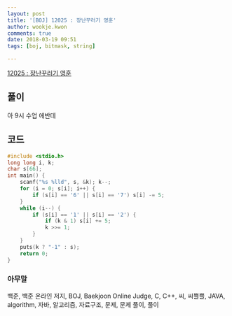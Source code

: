 ```yaml
---
layout: post
title: '[BOJ] 12025 : 장난꾸러기 영훈'
author: wookje.kwon
comments: true
date: 2018-03-19 09:51
tags: [boj, bitmask, string]

---
```


[12025 : 장난꾸러기 영훈](https://www.acmicpc.net/problem/12025)

## 풀이

아 9시 수업 에반데

## 코드

```cpp
#include <stdio.h>
long long i, k;
char s[66];
int main() {
	scanf("%s %lld", s, &k); k--;
	for (i = 0; s[i]; i++) {
		if (s[i] == '6' || s[i] == '7') s[i] -= 5;
	}
	while (i--) {
		if (s[i] == '1' || s[i] == '2') {
			if (k & 1) s[i] += 5;
			k >>= 1;
		}
	}
	puts(k ? "-1" : s);
	return 0;
}
```

### 아무말  
백준, 백준 온라인 저지, BOJ, Baekjoon Online Judge, C, C++, 씨, 씨쁠쁠, JAVA, algorithm, 자바, 알고리즘, 자료구조, 문제, 문제 풀이, 풀이
